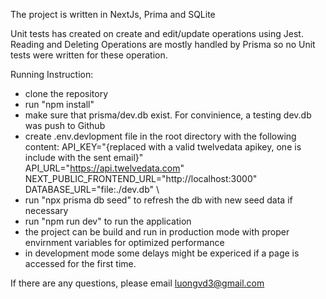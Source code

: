 The project is written in NextJs, Prima and SQLite

Unit tests has created on create and edit/update operations using Jest. 
Reading and Deleting Operations are mostly handled by Prisma so no Unit tests were written for these operation.

Running Instruction:

- clone the repository
- run "npm install"
- make sure that prisma/dev.db exist. For convinience, a testing dev.db was push to Github
- create .env.devlopment file in the root directory with the following content:
    API_KEY="{replaced with a valid twelvedata apikey, one is include with the sent email}" \
    API_URL="https://api.twelvedata.com" \
    NEXT_PUBLIC_FRONTEND_URL="http://localhost:3000" \
    DATABASE_URL="file:./dev.db" \
- run "npx prisma db seed" to refresh the db with new seed data if necessary
- run "npm run dev" to run the application
- the project can be build and run in production mode with proper envirnment variables for optimized performance
- in development mode some delays might be expericed if a page is accessed for the first time.

If there are any questions, please email luongvd3@gmail.com


